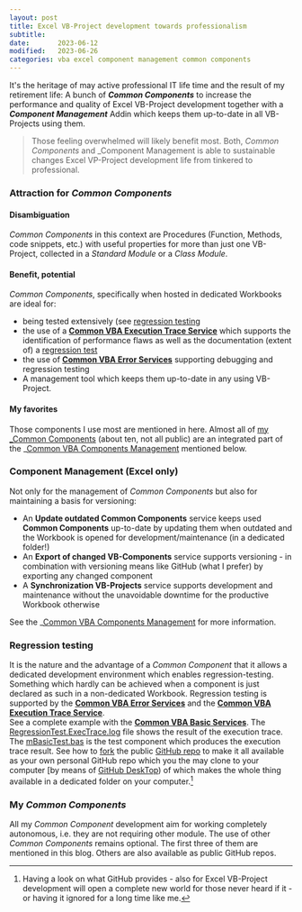 ```yaml
---
layout: post
title: Excel VB-Project development towards professionalism
subtitle: 
date:       2023-06-12
modified:   2023-06-26
categories: vba excel component management common components
---
```

It's the heritage of may active professional IT life time and the result of my retirement life: A bunch of ***Common Components*** to increase the performance and quality of Excel VB-Project  development together with a ***Component Management*** Addin which keeps them up-to-date in all VB-Projects using them.  
> Those feeling overwhelmed will likely benefit most. Both, _Common Components_ and _Component Management is able to sustainable changes Excel VP-Project development life from tinkered to professional.

### Attraction for _Common Components_
#### Disambiguation
_Common Components_ in this context are Procedures (Function, Methods, code snippets, etc.) with useful properties for more than just one VB-Project, collected in a _Standard Module_ or a _Class Module_.

#### Benefit, potential
_Common Components_, specifically when hosted in dedicated Workbooks are ideal for:
- being tested extensively (see [regression testing](#regression-testing)
- the use of a **[Common VBA Execution Trace Service][1]** which supports the identification of performance flaws as well as the  documentation (extent of) a [regression test](#regression-testing)
- the use of **[Common VBA Error Services][2]** supporting debugging and regression testing
- A management tool which keeps them up-to-date in any using VB-Project.

#### My favorites
Those components I use most are mentioned in here. Almost all of [my _Common Components](#my-common-components) (about ten, not all public) are an integrated part of the _[Common VBA Components Management][3] mentioned below. 

### Component Management (Excel only)
Not only for the management of _Common Components_ but also for maintaining a basis for versioning:
- An **Update outdated Common Components** service keeps used **Common Components** up-to-date by updating them when outdated and the Workbook is opened for development/maintenance (in a dedicated folder!)
- An **Export of changed VB-Components** service supports versioning - in combination with versioning means like GitHub (what I prefer) by exporting any changed component
- A **Synchronization VB-Projects** service supports development and maintenance without the unavoidable downtime for the productive Workbook otherwise  

See the _[Common VBA Components Management][3] for more information.

### Regression testing
It is the nature and the advantage of a _Common Component_ that it allows a dedicated development environment which enables regression-testing. Something which hardly can be achieved when a component is just declared as such in a non-dedicated Workbook. Regression testing is supported by the **[Common VBA Error Services][2]** and the **[Common VBA Execution Trace Service][1]**.  
See a complete example with the **[Common VBA Basic Services][8]**.
The [RegressionTest.ExecTrace.log][4] file shows the result of the execution trace. The [mBasicTest.bas][5] is the test component which produces the execution trace result. See how to [fork][6] the public [GitHub repo][8] to make it all available as your own personal GitHub repo which you the may clone to your computer [by means of [GitHub DeskTop][7]) of which makes the whole thing available in a dedicated folder on your computer.[^1]

### My _Common Components_
All my _Common Component_ development aim for working completely autonomous, i.e. they are not requiring other module. The use of other _Common Components_ remains optional. The first three of them are mentioned in this blog. Others are also available as public GitHub repos.

[^1]:Having a look on what GitHub provides - also for Excel VB-Project development will open a complete new world for those never heard if it - or having it ignored for a long time like me.

[1]:https://github.com/warbe-maker/VBA-Trace
[2]:https://github.com/warbe-maker/VBA-Error
[3]:https://github.com/warbe-maker/VBA-Component-Management
[4]:https://github.com/warbe-maker/VBA-Basics/blob/master/RegressionTest.ExecTrace.log
[5]:https://github.com/warbe-maker/VBA-Basics/blob/master/source/mBasicTest.bas
[6]:https://www.freecodecamp.org/news/how-to-fork-a-github-repository/#:~:text=Forking%20a%20repository%20is%20the%20matter%20of%20clicking,forked%20repository%20gets%20created%20under%20your%20GitHub%20account.
[7]:https://desktop.github.com
[8]:https://github.com/warbe-maker/VBA-Basics